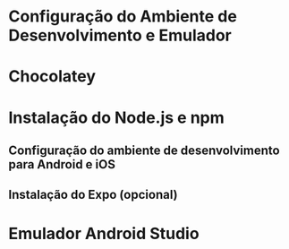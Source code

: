 # Configuração do Ambiente de Desenvolvimento e Emulador

# Chocolatey

# Instalação do Node.js e npm

## Configuração do ambiente de desenvolvimento para Android e iOS

## Instalação do Expo (opcional)


# Emulador Android Studio
